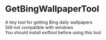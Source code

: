 # GetBingWallpaperTool
A tiny tool for getting Bing daily wallpapers \
Still not compatible with windows \
You should install exiftool before using this tool